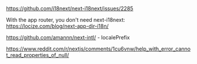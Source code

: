 https://github.com/i18next/next-i18next/issues/2285

With the app router, you don't need next-i18next:
https://locize.com/blog/next-app-dir-i18n/

https://github.com/amannn/next-intl/ - localePrefix

https://www.reddit.com/r/nextjs/comments/1cu6vnw/help_with_error_cannot_read_properties_of_null/
